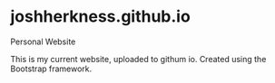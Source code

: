 joshherkness.github.io
======================

Personal Website

This is my current website, uploaded to githum io.  Created using the Bootstrap framework.
